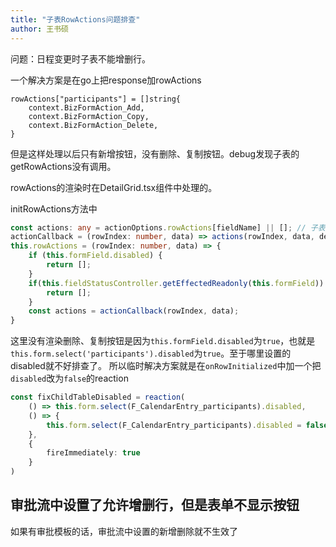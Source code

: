 ```yaml
---
title: "子表RowActions问题排查"
author: 王书硕
---
```


问题：日程变更时子表不能增删行。

一个解决方案是在go上把response加rowActions
```
rowActions["participants"] = []string{
    context.BizFormAction_Add,
    context.BizFormAction_Copy,
    context.BizFormAction_Delete,
}
```
但是这样处理以后只有新增按钮，没有删除、复制按钮。debug发现子表的getRowActions没有调用。

rowActions的渲染时在DetailGrid.tsx组件中处理的。

initRowActions方法中
```ts
const actions: any = actionOptions.rowActions[fieldName] || []; // 子表的getRowActions
actionCallback = (rowIndex: number, data) => actions(rowIndex, data, defaulCallback);
this.rowActions = (rowIndex: number, data) => {
    if (this.formField.disabled) {
        return [];
    }
    if(this.fieldStatusController.getEffectedReadonly(this.formField)) {
        return [];
    }
    const actions = actionCallback(rowIndex, data);
}

```
这里没有渲染删除、复制按钮是因为`this.formField.disabled`为`true`，也就是`this.form.select('participants').disabled`为`true`。至于哪里设置的disabled就不好排查了。
所以临时解决方案就是在`onRowInitialized`中加一个把`disabled`改为`false`的reaction
```ts
const fixChildTableDisabled = reaction(
    () => this.form.select(F_CalendarEntry_participants).disabled,
    () => {
        this.form.select(F_CalendarEntry_participants).disabled = false
    },
    {
        fireImmediately: true
    }
)
```

## 审批流中设置了允许增删行，但是表单不显示按钮
如果有审批模板的话，审批流中设置的新增删除就不生效了